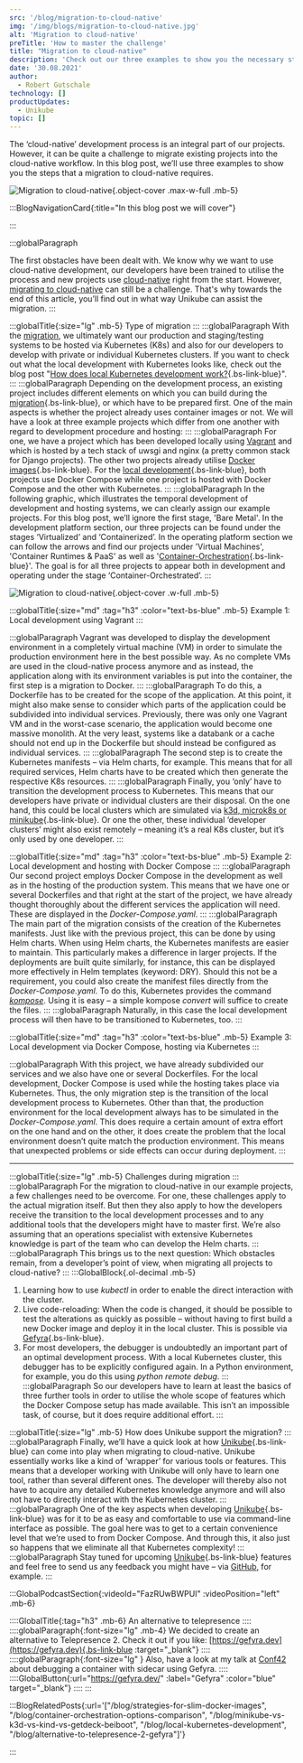 ```yaml
---
src: '/blog/migration-to-cloud-native'
img: '/img/blogs/migration-to-cloud-native.jpg'
alt: 'Migration to cloud-native'
preTitle: 'How to master the challenge'
title: "Migration to cloud-native"
description: 'Check out our three examples to show you the necessary steps that a migration to cloud-native requires. ✅  Helpful examples  ✅ Well explained  ✅  Step-by-step'
date: '30.08.2021'
author:
  - Robert Gutschale
technology: []
productUpdates:
  - Unikube
topic: []
---
```

The ‘cloud-native’ development process is an integral part of our projects. However, it can be quite a challenge to migrate existing projects into the cloud-native workflow. In this blog post, we’ll use three examples to show you the steps that a migration to cloud-native requires.
<!--more-->

![Migration to cloud-native](/img/blogs/migration-to-cloud-native.jpg){.object-cover .max-w-full .mb-5}

:::BlogNavigationCard{:title="In this blog post we will cover"}

:::

:::globalParagraph

The first obstacles have been dealt with. We know why we want to use cloud-native development, our developers have been trained to utilise the process and new projects use <a href="/our-services/cloud-native-tools/" class="text-bs-blue hover:underline hover:decoration-bs-blue hover:decoration-solid">cloud-native</a> right from the start. However, <a href="/our-services/migration-to-kubernetes/" class="text-bs-blue hover:underline hover:decoration-bs-blue hover:decoration-solid">migrating to cloud-native</a> can still be a challenge. That's why towards the end of this article, you’ll find out in what way Unikube can assist the migration.
:::

:::globalTitle{:size="lg" .mb-5}
Type of migration
:::
:::globalParagraph
With the <a href="https://www.blueshoe.io/our-services/migration-to-kubernetes/" class="text-bs-blue hover:underline hover:decoration-bs-blue hover:decoration-solid" target="_blank">migration</a>, we ultimately want our production and staging/testing systems to be hosted via Kubernetes (K8s) and also for our developers to develop with private or individual Kubernetes clusters. If you want to check out what the local development with Kubernetes looks like, check out the blog post "[How does local Kubernetes development work?](/blog/local-kubernetes-development/){.bs-link-blue}".
:::
:::globalParagraph
Depending on the development process, an existing project includes different elements on which you can build during the [migration](/our-services/migration-to-kubernetes/){.bs-link-blue}, or which have to be prepared first. One of the main aspects is whether the project already uses container images or not. We will have a look at three example projects which differ from one another with regard to development procedure and hosting:
:::
:::globalParagraph
For one, we have a project which has been developed locally using <a href="https://www.vagrantup.com/" class="text-bs-blue hover:underline hover:decoration-bs-blue hover:decoration-solid" target="_blank">Vagrant</a> and which is hosted by a tech stack of uwsgi and nginx (a pretty common stack for Django projects). The other two projects already utilise [Docker images](/blog/strategies-for-slim-docker-images/){.bs-link-blue}. For the [local development](/blog/local-kubernetes-development/){.bs-link-blue}, both projects use Docker Compose while one project is hosted with Docker Compose and the other with Kubernetes.
:::
:::globalParagraph
In the following graphic, which illustrates the temporal development of development and hosting systems, we can clearly assign our example projects. For this blog post, we’ll ignore the first stage, 'Bare Metal'. In the development platform section, our three projects can be found under the stages ‘Virtualized’ and ‘Containerized’. In the operating platform section we can follow the arrows and find our projects under 'Virtual Machines', 'Container Runtimes & PaaS' as well as '[Container-Orchestration](/blog/container-orchestration-options-comparison/){.bs-link-blue}'. The goal is for all three projects to appear both in development and operating under the stage ‘Container-Orchestrated’.
:::

![Migration to cloud-native](/img/blogs/migration-to-cloud-native-1.jpg){.object-cover .w-full .mb-5}


:::globalTitle{:size="md" :tag="h3" :color="text-bs-blue" .mb-5}
Example 1: Local development using Vagrant
:::

:::globalParagraph
Vagrant was developed to display the development environment in a completely virtual machine (VM) in order to simulate the production environment here in the best possible way. As no complete VMs are used in the cloud-native process anymore and as instead, the application along with its environment variables is put into the container, the first step is a migration to Docker.
:::
:::globalParagraph
To do this, a Dockerfile has to be created for the scope of the application. At this point, it might also make sense to consider which parts of the application could be subdivided into individual services. Previously, there was only one Vagrant VM and in the worst-case scenario, the application would become one massive monolith. At the very least, systems like a databank or a cache should not end up in the Dockerfile but should instead be configured as individual services.
:::
:::globalParagraph
The second step is to create the Kubernetes manifests – via Helm charts, for example. This means that for all required services, Helm charts have to be created which then generate the respective K8s resources.
:::
:::globalParagraph
Finally, you ‘only’ have to transition the development process to Kubernetes. This means that our developers have private or individual clusters are their disposal. On the one hand, this could be local clusters which are simulated via [k3d, microk8s or minikube](/blog/minikube-vs-k3d-vs-kind-vs-getdeck-beiboot/){.bs-link-blue}. Or one the other, these individual ‘developer clusters’ might also exist remotely – meaning it’s a real K8s cluster, but it’s only used by one developer.
:::

:::globalTitle{:size="md" :tag="h3" :color="text-bs-blue" .mb-5}
Example 2: Local development and hosting with Docker Compose
:::
:::globalParagraph
Our second project employs Docker Compose in the development as well as in the hosting of the production system. This means that we have one or several Dockerfiles and that right at the start of the project, we have already thought thoroughly about the different services the application will need. These are displayed in the *Docker-Compose.yaml*.
:::
:::globalParagraph
The main part of the migration consists of the creation of the Kubernetes manifests. Just like with the previous project, this can be done by using Helm charts. When using Helm charts, the Kubernetes manifests are easier to maintain. This particularly makes a difference in larger projects. If the deployments are built quite similarly, for instance, this can be displayed more effectively in Helm templates (keyword: DRY). Should this not be a requirement, you could also create the manifest files directly from the *Docker-Compose.yaml*. To do this, Kubernetes provides the command *<a href="https://kubernetes.io/docs/tasks/configure-pod-container/translate-compose-kubernetes/" class="text-bs-blue hover:underline hover:decoration-bs-blue hover:decoration-solid" target="_blank">kompose</a>*. Using it is easy – a simple kompose *convert* will suffice to create the files.
:::
:::globalParagraph
Naturally, in this case the local development process will then have to be transitioned to Kubernetes, too.
:::


:::globalTitle{:size="md" :tag="h3" :color="text-bs-blue" .mb-5}
Example 3: Local development via Docker Compose, hosting via Kubernetes
:::

:::globalParagraph
With this project, we have already subdivided our services and we also have one or several Dockerfiles. For the local development, Docker Compose is used while the hosting takes place via Kubernetes. Thus, the only migration step is the transition of the local development process to Kubernetes. Other than that, the production environment for the local development always has to be simulated in the *Docker-Compose.yaml*. This does require a certain amount of extra effort on the one hand and on the other, it does create the problem that the local environment doesn’t quite match the production environment. This means that unexpected problems or side effects can occur during deployment.
:::

<hr class="mb-6">

:::globalTitle{:size="lg" .mb-5}
Challenges during migration
:::
:::globalParagraph
For the migration to cloud-native in our example projects, a few challenges need to be overcome. For one, these challenges apply to the actual migration itself. But then they also apply to how the developers receive the transition to the local development processes and to any additional tools that the developers might have to master first. We’re also assuming that an operations specialist with extensive Kubernetes knowledge is part of the team who can develop the Helm charts.
:::
:::globalParagraph
This brings us to the next question: Which obstacles remain, from a developer’s point of view, when migrating all projects to cloud-native?
:::
:::GlobalBlock{.ol-decimal .mb-5}
1. Learning how to use *kubectl* in order to enable the direct interaction with the cluster.
2. Live code-reloading: When the code is changed, it should be possible to test the alterations as quickly as possible – without having to first build a new Docker image and deploy it in the local cluster. This is possible via [Gefyra](/products/){.bs-link-blue}.
3. For most developers, the debugger is undoubtedly an important part of an optimal development process. With a local Kubernetes cluster, this debugger has to be explicitly configured again. In a Python environment, for example, you do this using *python remote debug*.
:::
:::globalParagraph
   So our developers have to learn at least the basics of three further tools in order to utilise the whole scope of features which the Docker Compose setup has made available. This isn’t an impossible task, of course, but it does require additional effort.
:::

:::globalTitle{:size="lg" .mb-5}
How does Unikube support the migration?
:::
:::globalParagraph
Finally, we’ll have a quick look at how [Unikube](/products/){.bs-link-blue} can come into play when migrating to cloud-native. Unikube essentially works like a kind of ‘wrapper’ for various tools or features. This means that a developer working with Unikube will only have to learn one tool, rather than several different ones. The developer will thereby also not have to acquire any detailed Kubernetes knowledge anymore and will also not have to directly interact with the Kubernetes cluster.
:::
:::globalParagraph
One of the key aspects when developing [Unikube](/products/){.bs-link-blue} was for it to be as easy and comfortable to use via command-line interface as possible. The goal here was to get to a certain convenience level that we’re used to from Docker Compose. And through this, it also just so happens that we eliminate all that Kubernetes complexity!
:::
:::globalParagraph
Stay tuned for upcoming [Unikube](/products/){.bs-link-blue} features and feel free to send us any feedback you might have – via <a href="https://github.com/unikubehq" class="text-bs-blue hover:underline hover:decoration-bs-blue hover:decoration-solid" target="_blank">GitHub</a>, for example.
:::

:::GlobalPodcastSection{:videoId="FazRUwBWPUI" :videoPosition="left" .mb-6}

::::GlobalTitle{:tag="h3" .mb-6}
An alternative to telepresence
::::
::::globalParagraph{:font-size="lg" .mb-4}
We decided to create an alternative to Telepresence 2. Check it out if you like: [https://gefyra.dev](https://gefyra.dev){.bs-link-blue :target="_blank"}
::::
::::globalParagraph{:font-size="lg" }
Also, have a look at my talk at <a href="https://www.conf42.com/cloud2022" class="text-bs-blue hover:underline hover:decoration-bs-blue hover:decoration-solid" target="_blank">Conf42</a> about debugging a container with sidecar using Gefyra.
::::
::::GlobalButton{:url="https://gefyra.dev/" :label="Gefyra" :color="blue" target="_blank"}
::::
:::

:::BlogRelatedPosts{:url='["/blog/strategies-for-slim-docker-images", "/blog/container-orchestration-options-comparison", "/blog/minikube-vs-k3d-vs-kind-vs-getdeck-beiboot", "/blog/local-kubernetes-development", "/blog/alternative-to-telepresence-2-gefyra"]'}

:::
